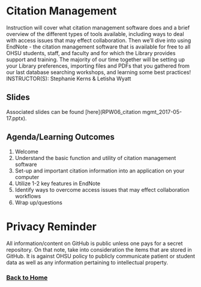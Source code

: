 # Citation Management

Instruction will cover what citation management software does and a brief overview of the different types of tools available, including ways to deal with access issues that may effect collaboration. Then we’ll dive into using EndNote - the citation management software that is available for free to all OHSU students, staff, and faculty and for which the Library provides support and training. The majority of our time together will be setting up your Library preferences, importing files and PDFs that you gathered from our last database searching workshops, and learning some best practices! INSTRUCTOR(S): Stephanie Kerns & Letisha Wyatt 

## Slides 
Associated slides can be found [here](RPW06_citation mgmt_2017-05-17.pptx).

## Agenda/Learning Outcomes

1.	Welcome
2.	Understand the basic function and utility of citation management software
3.	Set-up and important citation information into an application on your computer
4.	Utilize 1-2 key features in EndNote
5.	Identify ways to overcome access issues that may effect collaboration workflows 
6.  Wrap up/questions

# Privacy Reminder
All information/content on GitHub is public unless one pays for a secret repository. On that note, take into consideration the items that are stored in GitHub. It is against OHSU policy to publicly communicate patient or student data as well as any information pertaining to intellectual property.

### [Back to Home](../index)
